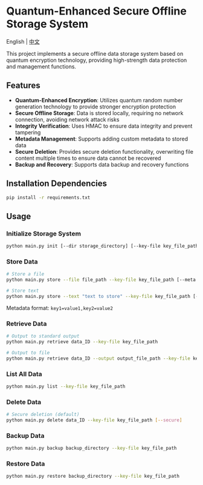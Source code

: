 # Quantum-Enhanced Secure Offline Storage System

English | [中文](README_CN.md)

This project implements a secure offline data storage system based on quantum encryption technology, providing high-strength data protection and management functions.

## Features

- **Quantum-Enhanced Encryption**: Utilizes quantum random number generation technology to provide stronger encryption protection
- **Secure Offline Storage**: Data is stored locally, requiring no network connection, avoiding network attack risks
- **Integrity Verification**: Uses HMAC to ensure data integrity and prevent tampering
- **Metadata Management**: Supports adding custom metadata to stored data
- **Secure Deletion**: Provides secure deletion functionality, overwriting file content multiple times to ensure data cannot be recovered
- **Backup and Recovery**: Supports data backup and recovery functions

## Installation Dependencies

```bash
pip install -r requirements.txt
```

## Usage

### Initialize Storage System

```bash
python main.py init [--dir storage_directory] [--key-file key_file_path]
```

### Store Data

```bash
# Store a file
python main.py store --file file_path --key-file key_file_path [--meta metadata]

# Store text
python main.py store --text "text to store" --key-file key_file_path [--meta metadata]
```

Metadata format: `key1=value1,key2=value2`

### Retrieve Data

```bash
# Output to standard output
python main.py retrieve data_ID --key-file key_file_path

# Output to file
python main.py retrieve data_ID --output output_file_path --key-file key_file_path
```

### List All Data

```bash
python main.py list --key-file key_file_path
```

### Delete Data

```bash
# Secure deletion (default)
python main.py delete data_ID --key-file key_file_path [--secure]
```

### Backup Data

```bash
python main.py backup backup_directory --key-file key_file_path
```

### Restore Data

```bash
python main.py restore backup_directory --key-file key_file_path
```
